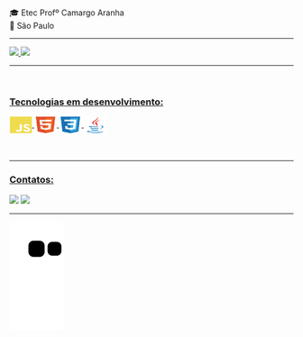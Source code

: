 
🎓 Etec Profº Camargo Aranha <br>
🏴󠁢󠁲󠁳󠁰󠁿 São Paulo

<hr>

<div>
  <a href="https://github.com/Luccasbg">
  <img height="180em" src="https://github-readme-stats.vercel.app/api?username=Luccasbg&show_icons=true&theme=dark&include_all_commits=true&count_private=true"/>
  <img height="180em" src="https://github-readme-stats.vercel.app/api/top-langs/?username=Luccasbg&layout=compact&langs_count=7&theme=dark"/>
</div>

<hr>
  <div style="display: inline_block"><br>
  <h3>Tecnologias em desenvolvimento:</h3>

  <img align="center" alt="Luccas-Js" height="30" width="40" src="https://raw.githubusercontent.com/devicons/devicon/master/icons/javascript/javascript-plain.svg">
  <img align="center" alt="Luccas-HTML" height="30" width="40" src="https://raw.githubusercontent.com/devicons/devicon/master/icons/html5/html5-original.svg">
  <img align="center" alt="Luccas-CSS" height="30" width="40" src="https://raw.githubusercontent.com/devicons/devicon/master/icons/css3/css3-original.svg">
  <img align="center" alt="Luccas-Java" height="30" width="40" src="https://github.com/devicons/devicon/blob/master/icons/java/java-original.svg">
</div>
  <br><br>
<hr>
  
<div> 
  
  <h3>Contatos:</h3>
  
  <a href = "mailto:contato.luccasguimaraes@gmail.com" target="_blank"><img src="https://img.shields.io/badge/-Gmail-%23333?style=for-the-badge&logo=gmail&logoColor=white" target="_blank"></a>
  <a href="https://www.linkedin.com/in/luccasguimaraes/" target="_blank"><img src="https://img.shields.io/badge/-LinkedIn-%230077B5?style=for-the-badge&logo=linkedin&logoColor=white" target="_blank"></a> 
  
<hr>
 
  ![Snake animation](https://github.com/rafaballerini/rafaballerini/blob/output/github-contribution-grid-snake.svg)
 
</div>
